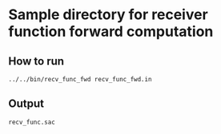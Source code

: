 # Sample directory for receiver function forward computation


## How to run

`../../bin/recv_func_fwd recv_func_fwd.in`

## Output 

`recv_func.sac`
